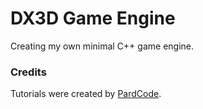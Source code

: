 # DX3D Game Engine

Creating my own minimal C++ game engine.

### Credits

Tutorials were created by [PardCode](https://www.youtube.com/playlist?list=PLv8DnRaQOs5-MR-zbP1QUdq5FL0FWqVzg).